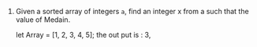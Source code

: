 1. Given a sorted array of integers `a`, find an integer x from a such that the value of Medain.

   let Array = [1, 2, 3, 4, 5]; the out put is : 3,
